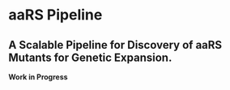 # aaRS Pipeline

## A Scalable Pipeline for Discovery of aaRS Mutants for Genetic Expansion.

**Work in Progress**
